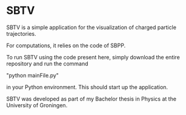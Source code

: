 # SBTV

SBTV is a simple application for the visualization of charged particle trajectories. 

For computations, it relies on the code of SBPP. 

To run SBTV using the code present here, simply download the entire repository and run the command

"python mainFile.py" 

in your Python environment. This should start up the application.

SBTV was developed as part of my Bachelor thesis in Physics at the University of Groningen. 
